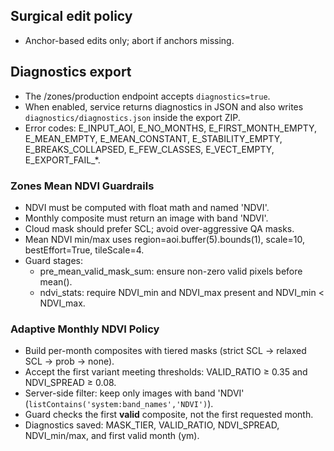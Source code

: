 ## Surgical edit policy
- Anchor-based edits only; abort if anchors missing.

## Diagnostics export
- The /zones/production endpoint accepts `diagnostics=true`.
- When enabled, service returns diagnostics in JSON and also writes `diagnostics/diagnostics.json` inside the export ZIP.
- Error codes: E_INPUT_AOI, E_NO_MONTHS, E_FIRST_MONTH_EMPTY, E_MEAN_EMPTY, E_MEAN_CONSTANT, E_STABILITY_EMPTY, E_BREAKS_COLLAPSED, E_FEW_CLASSES, E_VECT_EMPTY, E_EXPORT_FAIL_*.

### Zones Mean NDVI Guardrails
- NDVI must be computed with float math and named 'NDVI'.
- Monthly composite must return an image with band 'NDVI'.
- Cloud mask should prefer SCL; avoid over-aggressive QA masks.
- Mean NDVI min/max uses region=aoi.buffer(5).bounds(1), scale=10, bestEffort=True, tileScale=4.
- Guard stages:
  - pre_mean_valid_mask_sum: ensure non-zero valid pixels before mean().
  - ndvi_stats: require NDVI_min and NDVI_max present and NDVI_min < NDVI_max.
### Adaptive Monthly NDVI Policy
- Build per-month composites with tiered masks (strict SCL → relaxed SCL → prob → none).
- Accept the first variant meeting thresholds: VALID_RATIO ≥ 0.35 and NDVI_SPREAD ≥ 0.08.
- Server-side filter: keep only images with band 'NDVI' (`listContains('system:band_names','NDVI')`).
- Guard checks the first **valid** composite, not the first requested month.
- Diagnostics saved: MASK_TIER, VALID_RATIO, NDVI_SPREAD, NDVI_min/max, and first valid month (ym).
